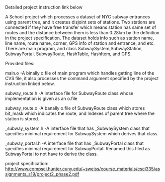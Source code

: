 Detailed project instruction link below 

A School project which processes a dataset of NYC subway entrances using parent
tree, and it creates disjoint sets of stations. Two stations are connected if 
they have free transfer which means station has same set of routes and the 
distance between them is less than 0.28km by the definition in the project
specification. The dataset holds info such as station name, line name, 
route name, corner, GPS info of station and entrance, and etc. There are 
main program, and class SubwaySystem,SubwayStation, SubwayPortal, SubwayRoute, 
HashTable, HashItem, and GPS.

Provided files:

main.o           -A binally o.file of main program which handles getting line of 
                  the CVS file, it also processes the command argument specified 
                  by the project instruction linked below.

subway_route.h   -A interface file for SubwayRoute class whose implementation
                  is given as an o.file  
                 
subway_route.o   -A banally o.file of SubwayRoute class which stores bit_mask
                  which indicates the route, and Indexes of parent tree where
                  the station is stored.

_subway_system.h -A interface file that has _SubwaySystem class that specifies
                  minimal requirement for SubwaySystem which derives that class.

_subway_portal.h -A interface file that has _SubwayPortal class that specifies
                  minimal requirement for SubwayPortal. Renamed this filed 
                  as SubwayPortal to not have to derive the class.

project specification:
http://www.compsci.hunter.cuny.edu/~sweiss/course_materials/csci335/assignments_s19/project2_phase2.pdf

           
